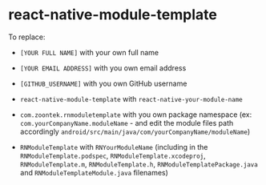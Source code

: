 # react-native-module-template

To replace:

- `[YOUR FULL NAME]` with your own full name
- `[YOUR EMAIL ADDRESS]` with you own email address
- `[GITHUB_USERNAME]` with you own GitHub username

- `react-native-module-template` with `react-native-your-module-name`
- `com.zoontek.rnmoduletemplate` with you own package namespace (ex: `com.yourCompanyName.moduleName` - and edit the module files path accordingly `android/src/main/java/com/yourCompanyName/moduleName`)
- `RNModuleTemplate` with `RNYourModuleName` (including in the `RNModuleTemplate.podspec`, `RNModuleTemplate.xcodeproj`, `RNModuleTemplate.m`, `RNModuleTemplate.h`, `RNModuleTemplatePackage.java` and `RNModuleTemplateModule.java` filenames)
